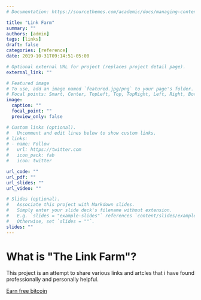 ```yaml
---
# Documentation: https://sourcethemes.com/academic/docs/managing-content/

title: "Link Farm"
summary: ""
authors: [admin]
tags: [links]
draft: false
categories: [reference]
date: 2019-10-31T09:14:51-05:00

# Optional external URL for project (replaces project detail page).
external_link: ""

# Featured image
# To use, add an image named `featured.jpg/png` to your page's folder.
# Focal points: Smart, Center, TopLeft, Top, TopRight, Left, Right, BottomLeft, Bottom, BottomRight.
image:
  caption: ""
  focal_point: ""
  preview_only: false

# Custom links (optional).
#   Uncomment and edit lines below to show custom links.
# links:
# - name: Follow
#   url: https://twitter.com
#   icon_pack: fab
#   icon: twitter

url_code: ""
url_pdf: ""
url_slides: ""
url_video: ""

# Slides (optional).
#   Associate this project with Markdown slides.
#   Simply enter your slide deck's filename without extension.
#   E.g. `slides = "example-slides"` references `content/slides/example-slides.md`.
#   Otherwise, set `slides = ""`.
slides: ""
---
```


# What is "The Link Farm"?

This project is an attempt to share various links and artcles that i have found professionally and personally helpful. 


 <a href="http://www.freebiebitcoin.com">Earn free bitcoin</a>

